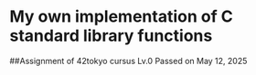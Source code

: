 # My own implementation of C standard library functions

##Assignment of 42tokyo cursus Lv.0
Passed on May 12, 2025
